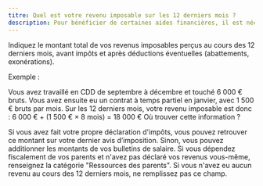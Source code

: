 ```yaml
---
titre: Quel est votre revenu imposable sur les 12 derniers mois ?
description: Pour bénéficier de certaines aides financières, il est nécessaire de déclarer votre revenu imposable sur les 12 derniers mois.
---
```


Indiquez le montant total de vos revenus imposables perçus au cours des 12 derniers mois, avant impôts et après déductions éventuelles (abattements, exonérations).

Exemple :

Vous avez travaillé en CDD de septembre à décembre et touché 6 000 € bruts.
Vous avez ensuite eu un contrat à temps partiel en janvier, avec 1 500 € bruts par mois.
Sur les 12 derniers mois, votre revenu imposable est donc :
6 000 € + (1 500 € × 8 mois) = 18 000 €
Où trouver cette information ?

Si vous avez fait votre propre déclaration d'impôts, vous pouvez retrouver ce montant sur votre dernier avis d’imposition. Sinon, vous pouvez additionner les montants de vos bulletins de salaire.
Si vous dépendez fiscalement de vos parents et n'avez pas déclaré vos revenus vous-même, renseignez la catégorie "Ressources des parents".
Si vous n'avez eu aucun revenu au cours des 12 derniers mois, ne remplissez pas ce champ.
